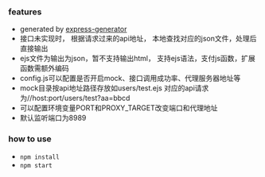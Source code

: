 ### features
- generated by [express-generator](https://github.com/expressjs/generator)
- 接口未实现时， 根据请求过来的api地址， 本地查找对应的json文件，处理后直接输出
- ejs文件为输出为json，暂不支持输出html， 支持ejs语法，支付js函数，扩展函数需额外编码
- config.js可以配置是否开启mock、接口调用成功率、代理服务器地址等
- mock目录按api地址路径存放如users/test.ejs 对应的api请求为//host:port/users/test?aa=bbcd
- 可以配置环境变量PORT和PROXY_TARGET改变端口和代理地址
- 默认监听端口为8989

### how to use
- ```npm install```
- ```npm start```

